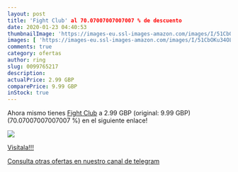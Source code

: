 ```yaml
---
layout: post
title: 'Fight Club' al 70.07007007007007 % de descuento
date: 2020-01-23 04:40:53
thumbnailImage: 'https://images-eu.ssl-images-amazon.com/images/I/51CbOKu34OL._SL200_.jpg'
images: [ 'https://images-eu.ssl-images-amazon.com/images/I/51CbOKu34OL._SL200_.jpg' ]
comments: true
category: ofertas
author: ring
slug: 0099765217
description:
actualPrice: 2.99 GBP
comparePrice: 9.99 GBP
inStock: true
---
```


Ahora mismo tienes [Fight Club](https://www.amazon.com/dp/0099765217/?tag=redken08-20) a 2.99 GBP (original: 9.99 GBP) (70.07007007007007 %) en el siguiente enlace!

[![](https://images-eu.ssl-images-amazon.com/images/I/51CbOKu34OL._SL200_.jpg)](https://www.amazon.com/dp/0099765217/?tag=redken08-20)

[Visítala!!!](https://www.amazon.com/dp/0099765217/?tag=redken08-20)

[Consulta otras ofertas en nuestro canal de telegram](https://t.me/s/ofertas25)
